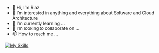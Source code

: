 - 👋 Hi, I’m Riaz
- 👀 I’m interested in anything and everything about Software and Cloud Architecture
- 🌱 I’m currently learning ...
- 💞️ I’m looking to collaborate on ...
- 📫 How to reach me ...


[![My Skills](https://skillicons.dev/icons?i=git,dotnet,python,django,docker,postgres,mongo,mysql,aws&perline=10)](https://riazuddin.dev)

<!---
riazuddinse/riazuddinse is a ✨ special ✨ repository because its `README.md` (this file) appears on your GitHub profile.
You can click the Preview link to take a look at your changes.
--->

